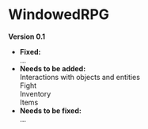 # WindowedRPG

<strong>Version 0.1</strong>

- <b>Fixed: </b><br>
  ...
- <b>Needs to be added: </b><br>
  Interactions with objects and entities<br>
  Fight<br>
  Inventory<br>
  Items
- <b>Needs to be fixed: </b><br>
  ...
